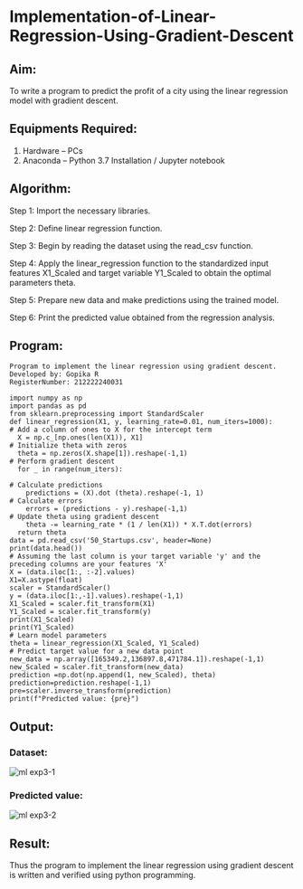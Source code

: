 # Implementation-of-Linear-Regression-Using-Gradient-Descent

## Aim:
To write a program to predict the profit of a city using the linear regression model with gradient descent.

## Equipments Required:
1. Hardware – PCs
2. Anaconda – Python 3.7 Installation / Jupyter notebook

## Algorithm:
Step 1:
Import the necessary libraries.

Step 2:
Define linear regression function.

Step 3:
Begin by reading the dataset using the read_csv function.

Step 4:
Apply the linear_regression function to the standardized input features X1_Scaled and target variable Y1_Scaled to obtain the optimal parameters theta.

Step 5:
Prepare new data and make predictions using the trained model.

Step 6:
Print the predicted value obtained from the regression analysis.

## Program:
```
Program to implement the linear regression using gradient descent.
Developed by: Gopika R
RegisterNumber: 212222240031

import numpy as np
import pandas as pd
from sklearn.preprocessing import StandardScaler
def linear_regression(X1, y, learning_rate=0.01, num_iters=1000):
# Add a column of ones to X for the intercept term
  X = np.c_[np.ones(len(X1)), X1]
# Initialize theta with zeros
  theta = np.zeros(X.shape[1]).reshape(-1,1)
# Perform gradient descent
  for _ in range(num_iters):

# Calculate predictions
    predictions = (X).dot (theta).reshape(-1, 1)
# Calculate errors
    errors = (predictions - y).reshape(-1,1)
# Update theta using gradient descent
    theta -= learning_rate * (1 / len(X1)) * X.T.dot(errors)
  return theta
data = pd.read_csv('50_Startups.csv', header=None)
print(data.head())
# Assuming the last column is your target variable 'y' and the preceding columns are your features 'X'
X = (data.iloc[1:, :-2].values)
X1=X.astype(float)
scaler = StandardScaler()
y = (data.iloc[1:,-1].values).reshape(-1,1)
X1_Scaled = scaler.fit_transform(X1)
Y1_Scaled = scaler.fit_transform(y)
print(X1_Scaled)
print(Y1_Scaled)
# Learn model parameters
theta = linear_regression(X1_Scaled, Y1_Scaled)
# Predict target value for a new data point
new_data = np.array([165349.2,136897.8,471784.1]).reshape(-1,1)
new_Scaled = scaler.fit_transform(new_data)
prediction =np.dot(np.append(1, new_Scaled), theta)
prediction=prediction.reshape(-1,1)
pre=scaler.inverse_transform(prediction)
print(f"Predicted value: {pre}")

```

## Output:

### Dataset:
![ml exp3-1](https://github.com/Gopika-9266/Implementation-of-Linear-Regression-Using-Gradient-Descent/assets/122762773/089c011c-110f-4838-b0f2-cc80ac7705cc)

### Predicted value:
![ml exp3-2](https://github.com/Gopika-9266/Implementation-of-Linear-Regression-Using-Gradient-Descent/assets/122762773/4ff0e362-fb8f-42f1-88ac-bff290cdd8af)



## Result:
Thus the program to implement the linear regression using gradient descent is written and verified using python programming.
